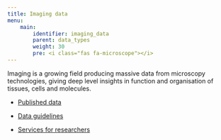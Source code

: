 ```yaml
---
title: Imaging data
menu:
    main:
        identifier: imaging_data
        parent: data_types
        weight: 30
        pre: <i class="fas fa-microscope"></i>
---
```


Imaging is a growing field producing massive data from microscopy technologies, giving deep level insights in function and organisation of tissues, cells and molecules.

* [Published data](data)

* [Data guidelines](guidelines)

* [Services for researchers](services)

